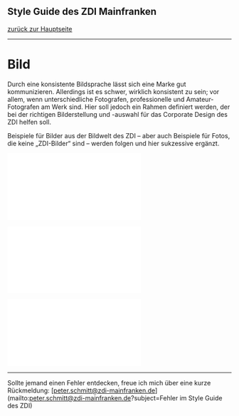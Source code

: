## Style Guide des ZDI Mainfranken
[zurück zur Hauptseite](Readme.md)

---

# Bild
Durch eine konsistente Bildsprache lässt sich eine Marke gut kommunizieren. Allerdings ist es schwer, wirklich konsistent zu sein; vor allem, wenn unterschiedliche Fotografen, professionelle und Amateur-Fotografen am Werk sind. Hier soll jedoch ein Rahmen definiert werden, der bei der richtigen Bilderstellung und -auswahl für das Corporate Design des ZDI helfen soll.

Beispiele für Bilder aus der Bildwelt des ZDI – aber auch Beispiele für Fotos, die keine „ZDI-Bilder“ sind – werden folgen und hier sukzessive ergänzt.

![ZDI Bildsprache.pdf](.attachments.935606/ZDI%20Bildsprache.pdf)

![ZDI Bildsprache 2.pdf](.attachments.935606/ZDI%20Bildsprache%202.pdf)

![bildsprache.pdf](.attachments.935606/bildsprache.pdf)


---

Sollte jemand einen Fehler entdecken, freue ich mich über eine kurze Rückmeldung: [peter.schmitt@zdi-mainfranken.de](mailto:peter.schmitt@zdi-mainfranken.de?subject=Fehler im Style Guide des ZDI)